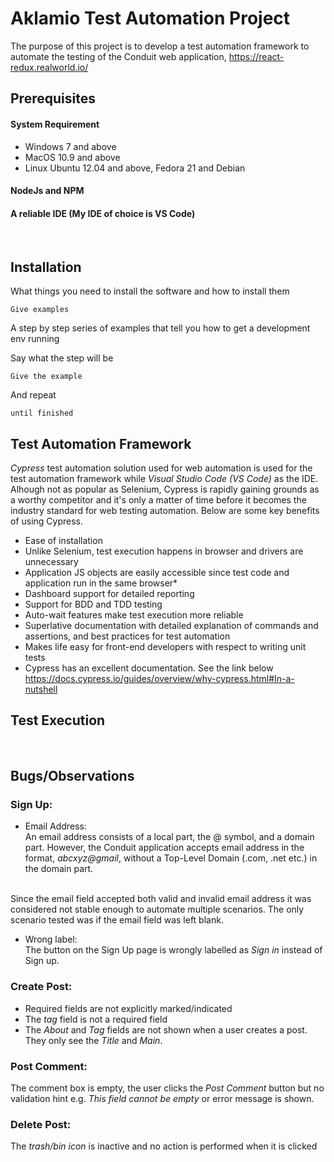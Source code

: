 # Aklamio Test Automation Project

The purpose of this project is to develop a test automation framework to automate the testing of the Conduit web application, https://react-redux.realworld.io/

## Prerequisites 

#### System Requirement
* Windows 7 and above 
* MacOS 10.9 and above
* Linux Ubuntu 12.04 and above, Fedora 21 and Debian

#### NodeJs and NPM
#### A reliable IDE (My IDE of choice is VS Code) 
<br />

## Installation 
What things you need to install the software and how to install them

```
Give examples
```



A step by step series of examples that tell you how to get a development env running

Say what the step will be

```
Give the example
```

And repeat

```
until finished
```

## **Test Automation Framework** 

*Cypress* test automation solution used for web automation is used for the test automation framework while *Visual Studio Code (VS Code)* as the IDE.
Alhough not as popular as Selenium, Cypress is rapidly gaining grounds as a worthy competitor and it's only a matter of time before it 
becomes the industry standard for web testing automation. Below are some key benefits of using Cypress.

* Ease of installation 
* Unlike Selenium, test execution happens in browser and drivers are unnecessary
* Application JS objects are easily accessible since test code and application run in the same browser*
* Dashboard support for detailed reporting
* Support for BDD and TDD testing
* Auto-wait features make test execution more reliable
* Superlative documentation with detailed explanation of commands and assertions, and best practices for test automation
* Makes life easy for front-end developers with respect to writing unit tests
* Cypress has an excellent documentation. See the link below 
<https://docs.cypress.io/guides/overview/why-cypress.html#In-a-nutshell>

## Test Execution
<br />


## Bugs/Observations
### Sign Up:
* Email Address: <br />
An email address consists of a local part, the @ symbol, and a domain part. However, the Conduit application accepts email address in the format, *abcxyz@gmail*, without a Top-Level Domain (.com, .net etc.) in the domain part. <br />
<br />
Since the email field accepted both valid and invalid email address it was considered not stable enough to automate multiple scenarios. The only scenario tested was if the email field was left blank.<br />

* Wrong label: <br /> 
The button on the Sign Up page is wrongly labelled as *Sign in* instead of Sign up. <br /> 

### Create Post: <br/>
* Required fields are not explicitly marked/indicated
* The *tag* field is not a required field
* The *About* and *Tag* fields are not shown when a user creates a post. They only see the *Title* and *Main*.

### Post Comment: <br /> 
The comment box is empty, the user clicks the *Post Comment* button but no validation hint e.g. *This field cannot be empty* or error message is shown. 

### Delete Post: <br/>
The *trash/bin icon* is inactive and no action is performed when it is clicked 